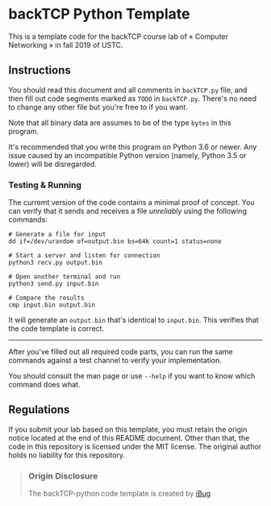 # backTCP Python Template

This is a template code for the backTCP course lab of « Computer Networking » in fall 2019 of USTC.

## Instructions

You should read this document and all comments in `backTCP.py` file, and then fill out code segments marked as `TODO` in `backTCP.py`. There's no need to change any other file but you're free to if you want.

Note that all binary data are assumes to be of the type `bytes` in this program.

It's recommended that you write this program on Python 3.6 or newer. Any issue caused by an incompatible Python version (namely, Python 3.5 or lower) will be disregarded.

### Testing & Running

The curremt version of the code contains a minimal proof of concept. You can verify that it sends and receives a file *unreliably* using the following commands:

```shell
# Generate a file for input
dd if=/dev/urandom of=output.bin bs=64k count=1 status=none

# Start a server and listen for connection
python3 recv.py output.bin

# Open another terminal and run
python3 send.py input.bin

# Compare the results
cmp input.bin output.bin
```

It will generate an `output.bin` that's identical to `input.bin`. This verifies that the code template is correct.

---

After you've filled out all required code parts, you can run the same commands against a test channel to verify your implementation.

You should consult the man page or use `--help` if you want to know which command does what.

## Regulations

If you submit your lab based on this template, you must retain the origin notice located at the end of this README document.
Other than that, the code in this repository is licensed under the MIT license.
The original author holds no liability for this repository.

> ### Origin Disclosure
>
> The backTCP-python code template is created by [iBug](https://github.com/iBug)
